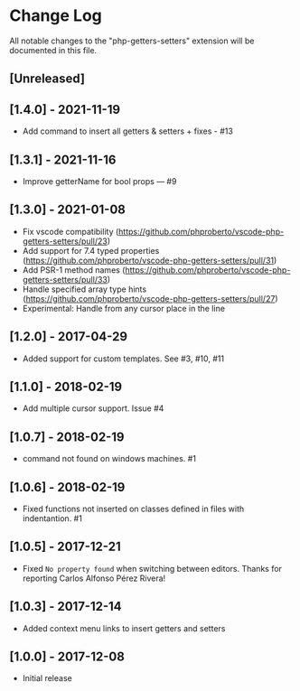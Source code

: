 # Change Log
All notable changes to the "php-getters-setters" extension will be documented in this file.

## [Unreleased]

## [1.4.0] - 2021-11-19
- Add command to insert all getters & setters + fixes - #13

## [1.3.1] - 2021-11-16
- Improve getterName for bool props — #9

## [1.3.0] - 2021-01-08
- Fix vscode compatibility (https://github.com/phproberto/vscode-php-getters-setters/pull/23)
- Add support for 7.4 typed properties (https://github.com/phproberto/vscode-php-getters-setters/pull/31)
- Add PSR-1 method names (https://github.com/phproberto/vscode-php-getters-setters/pull/33)
- Handle specified array type hints (https://github.com/phproberto/vscode-php-getters-setters/pull/27)
- Experimental: Handle from any cursor place in the line

## [1.2.0] - 2017-04-29
- Added support for custom templates. See #3, #10, #11

## [1.1.0] - 2018-02-19
- Add multiple cursor support. Issue #4

## [1.0.7] - 2018-02-19
- command not found on windows machines. #1

## [1.0.6] - 2018-02-19
- Fixed functions not inserted on classes defined in files with indentantion. #1

## [1.0.5] - 2017-12-21
- Fixed `No property found` when switching between editors. Thanks for reporting Carlos Alfonso Pérez Rivera!

## [1.0.3] - 2017-12-14
- Added context menu links to insert getters and setters

## [1.0.0] - 2017-12-08
- Initial release
